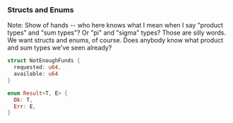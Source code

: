 ### Structs and Enums

Note:
Show of hands -- who here knows what I mean when I say "product types" and "sum types"? Or "pi" and "sigma" types? Those are silly words. We want structs and enums, of course. Does anybody know what product and sum types we've seen already?



```rust <!--  data-line-numbers -->
struct NotEnoughFunds { 
  requested: u64, 
  available: u64
}

enum Result<T, E> {
  Ok: T,
  Err: E,
}
```

